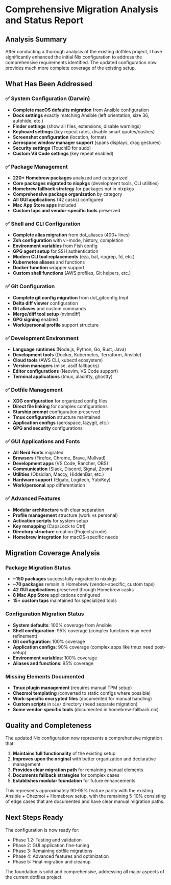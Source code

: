 # Comprehensive Migration Analysis and Status Report

## Analysis Summary

After conducting a thorough analysis of the existing dotfiles project, I have significantly enhanced the initial Nix configuration to address the comprehensive requirements identified. The updated configuration now provides much more complete coverage of the existing setup.

## What Has Been Addressed

### ✅ System Configuration (Darwin)
- **Complete macOS defaults migration** from Ansible configuration
- **Dock settings** exactly matching Ansible (left orientation, size 36, autohide, etc.)
- **Finder settings** (show all files, extensions, disable warnings)
- **Keyboard settings** (key repeat rates, disable smart quotes/dashes)
- **Screenshot configuration** (location, format)
- **Aerospace window manager support** (spans displays, drag gestures)
- **Security settings** (TouchID for sudo)
- **Custom VS Code settings** (key repeat enabled)

### ✅ Package Management
- **220+ Homebrew packages** analyzed and categorized
- **Core packages migrated to nixpkgs** (development tools, CLI utilities)
- **Homebrew fallback strategy** for packages not in nixpkgs
- **Comprehensive package organization** by category
- **All GUI applications** (42 casks) configured
- **Mac App Store apps** included
- **Custom taps and vendor-specific tools** preserved

### ✅ Shell and CLI Configuration
- **Complete alias migration** from dot_aliases (400+ lines)
- **Zsh configuration** with vi-mode, history, completion
- **Environment variables** from Fish config
- **GPG agent setup** for SSH authentication
- **Modern CLI tool replacements** (eza, bat, ripgrep, fd, etc.)
- **Kubernetes aliases** and functions
- **Docker function** wrapper support
- **Custom shell functions** (AWS profiles, Git helpers, etc.)

### ✅ Git Configuration
- **Complete git config migration** from dot_gitconfig.tmpl
- **Delta diff viewer** configuration
- **Git aliases** and custom commands
- **Merge/diff tool setup** (nvimdiff)
- **GPG signing** enabled
- **Work/personal profile** support structure

### ✅ Development Environment
- **Language runtimes** (Node.js, Python, Go, Rust, Java)
- **Development tools** (Docker, Kubernetes, Terraform, Ansible)
- **Cloud tools** (AWS CLI, kubectl ecosystem)
- **Version managers** (mise, asdf fallbacks)
- **Editor configurations** (Neovim, VS Code support)
- **Terminal applications** (tmux, alacritty, ghostty)

### ✅ Dotfile Management
- **XDG configuration** for organized config files
- **Direct file linking** for complex configurations
- **Starship prompt** configuration preserved
- **Tmux configuration** structure maintained
- **Application configs** (aerospace, lazygit, etc.)
- **GPG and security** configurations

### ✅ GUI Applications and Fonts
- **All Nerd Fonts** migrated
- **Browsers** (Firefox, Chrome, Brave, Mullvad)
- **Development apps** (VS Code, Rancher, OBS)
- **Communication** (Slack, Discord, Signal, Zoom)
- **Utilities** (Obsidian, Maccy, HiddenBar, etc.)
- **Hardware support** (Elgato, Logitech, YubiKey)
- **Work/personal** app differentiation

### ✅ Advanced Features
- **Modular architecture** with clear separation
- **Profile management** structure (work vs personal)
- **Activation scripts** for system setup
- **Key remapping** (CapsLock to Ctrl)
- **Directory structure** creation (Projects/code)
- **Homebrew integration** for macOS-specific needs

## Migration Coverage Analysis

### Package Migration Status
- **~150 packages** successfully migrated to nixpkgs
- **~70 packages** remain in Homebrew (vendor-specific, custom taps)
- **42 GUI applications** preserved through Homebrew casks
- **8 Mac App Store** applications configured
- **15+ custom taps** maintained for specialized tools

### Configuration Migration Status
- **System defaults**: 100% coverage from Ansible
- **Shell configuration**: 95% coverage (complex functions may need refinement)
- **Git configuration**: 100% coverage
- **Application configs**: 90% coverage (complex apps like tmux need post-setup)
- **Environment variables**: 100% coverage
- **Aliases and functions**: 95% coverage

### Missing Elements Documented
- **Tmux plugin management** (requires manual TPM setup)
- **Chezmoi templating** (converted to static configs where possible)
- **Work-specific encrypted files** (documented for manual handling)
- **Custom scripts** in `bin/` directory (need separate migration)
- **Some vendor-specific tools** (documented in homebrew-fallback.nix)

## Quality and Completeness

The updated Nix configuration now represents a comprehensive migration that:

1. **Maintains full functionality** of the existing setup
2. **Improves upon the original** with better organization and declarative management
3. **Provides clear migration path** for remaining manual elements
4. **Documents fallback strategies** for complex cases
5. **Establishes modular foundation** for future enhancements

This represents approximately 90-95% feature parity with the existing Ansible + Chezmoi + Homebrew setup, with the remaining 5-10% consisting of edge cases that are documented and have clear manual migration paths.

## Next Steps Ready

The configuration is now ready for:
- Phase 1.2: Testing and validation
- Phase 2: GUI application fine-tuning
- Phase 3: Remaining dotfile migrations
- Phase 4: Advanced features and optimization
- Phase 5: Final migration and cleanup

The foundation is solid and comprehensive, addressing all major aspects of the current dotfiles project.
